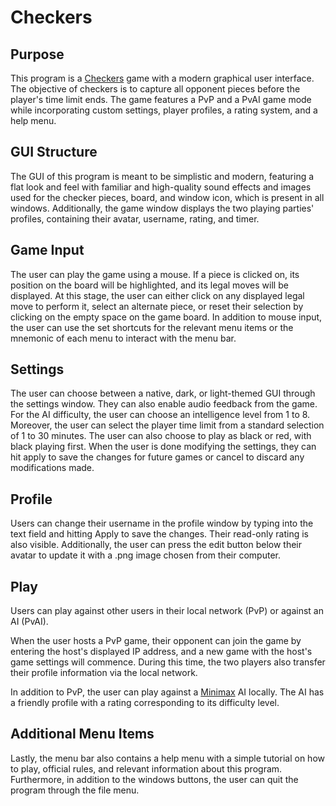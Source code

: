 # Checkers

## Purpose
This program is a [Checkers](https://en.wikipedia.org/wiki/Checkers) game with a modern graphical user interface. The objective of checkers is to capture all opponent pieces before the player's time limit ends. The game features a PvP and a PvAI game mode while incorporating custom settings, player profiles, a rating system, and a help menu.

## GUI Structure
The GUI of this program is meant to be simplistic and modern, featuring a flat look and feel with familiar and high-quality sound effects and images used for the checker pieces, board, and window icon, which is present in all windows. Additionally, the game window displays the two playing parties' profiles, containing their avatar, username, rating, and timer.

## Game Input
The user can play the game using a mouse. If a piece is clicked on, its position on the board will be highlighted, and its legal moves will be displayed. At this stage, the user can either click on any displayed legal move to perform it, select an alternate piece, or reset their selection by clicking on the empty space on the game board. In addition to mouse input, the user can use the set shortcuts for the relevant menu items or the mnemonic of each menu to interact with the menu bar.

## Settings
The user can choose between a native, dark, or light-themed GUI through the settings window. They can also enable audio feedback from the game. For the AI difficulty, the user can choose an intelligence level from 1 to 8. Moreover, the user can select the player time limit from a standard selection of 1 to 30 minutes. The user can also choose to play as black or red, with black playing first. When the user is done modifying the settings, they can hit apply to save the changes for future games or cancel to discard any modifications made.

## Profile
Users can change their username in the profile window by typing into the text field and hitting Apply to save the changes. Their read-only rating is also visible. Additionally, the user can press the edit button below their avatar to update it with a .png image chosen from their computer. 

## Play
Users can play against other users in their local network (PvP) or against an AI (PvAI).

When the user hosts a PvP game, their opponent can join the game by entering the host's displayed IP address, and a new game with the host's game settings will commence. During this time, the two players also transfer their profile information via the local network.

In addition to PvP, the user can play against a [Minimax](https://en.wikipedia.org/wiki/Minimax) AI locally. The AI has a friendly profile with a rating corresponding to its difficulty level.

## Additional Menu Items
Lastly, the menu bar also contains a help menu with a simple tutorial on how to play, official rules, and relevant information about this program. Furthermore, in addition to the windows buttons, the user can quit the program through the file menu.